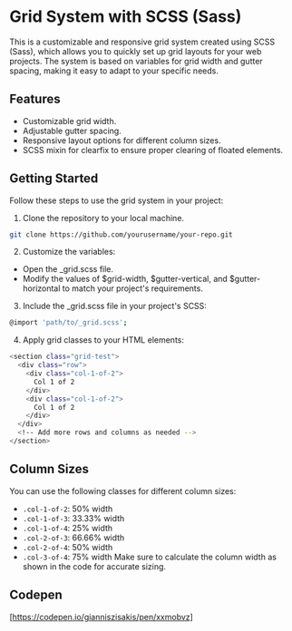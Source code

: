 # Grid System with SCSS (Sass)

This is a customizable and responsive grid system created using SCSS (Sass), which allows you to quickly set up grid layouts for your web projects. The system is based on variables for grid width and gutter spacing, making it easy to adapt to your specific needs.

## Features

- Customizable grid width.
- Adjustable gutter spacing.
- Responsive layout options for different column sizes.
- SCSS mixin for clearfix to ensure proper clearing of floated elements.

## Getting Started

Follow these steps to use the grid system in your project:

1. Clone the repository to your local machine.
```sh
git clone https://github.com/yourusername/your-repo.git
```

2. Customize the variables:

- Open the _grid.scss file.
- Modify the values of $grid-width, $gutter-vertical, and $gutter-horizontal to match your project's requirements.

3. Include the _grid.scss file in your project's SCSS:
```sh
@import 'path/to/_grid.scss';
```

4. Apply grid classes to your HTML elements:
```sh
<section class="grid-test">
  <div class="row">
    <div class="col-1-of-2">
      Col 1 of 2
    </div>
    <div class="col-1-of-2">
      Col 1 of 2
    </div>
  </div>
  <!-- Add more rows and columns as needed -->
</section>
```
## Column Sizes

You can use the following classes for different column sizes:

- `.col-1-of-2`: 50% width
- `.col-1-of-3`: 33.33% width
- `.col-1-of-4`: 25% width
- `.col-2-of-3`: 66.66% width
- `.col-2-of-4`: 50% width
- `.col-3-of-4`: 75% width
Make sure to calculate the column width as shown in the code for accurate sizing.

## Codepen

[https://codepen.io/gianniszisakis/pen/xxmobvz]

